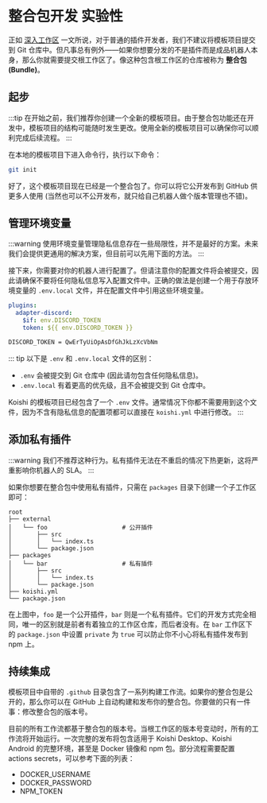 # 整合包开发 <badge type="warning">实验性</badge>

正如 [深入工作区](../design/workspace.md) 一文所说，对于普通的插件开发者，我们不建议将模板项目提交到 Git 仓库中。但凡事总有例外——如果你想要分发的不是插件而是成品机器人本身，那么你就需要提交根工作区了。像这种包含根工作区的仓库被称为 **整合包 (Bundle)**。

## 起步

:::tip
在开始之前，我们推荐你创建一个全新的模板项目。由于整合包功能还在开发中，模板项目的结构可能随时发生更改。使用全新的模板项目可以确保你可以顺利完成后续流程。
:::

在本地的模板项目下进入命令行，执行以下命令：

```sh
git init
```

好了，这个模板项目现在已经是一个整合包了。你可以将它公开发布到 GitHub 供更多人使用 (当然也可以不公开发布，就只给自己机器人做个版本管理也不错)。

## 管理环境变量

:::warning
使用环境变量管理隐私信息存在一些局限性，并不是最好的方案。未来我们会提供更通用的解决方案，但目前可以先用下面的方法。
:::

接下来，你需要对你的机器人进行配置了。但请注意你的配置文件将会被提交，因此请确保不要将任何隐私信息写入配置文件中。正确的做法是创建一个用于存放环境变量的 `.env.local` 文件，并在配置文件中引用这些环境变量。

```yaml title=koishi.yml
plugins:
  adapter-discord:
    $if: env.DISCORD_TOKEN
    token: ${{ env.DISCORD_TOKEN }}
```

```sh title=.env.local
DISCORD_TOKEN = QwErTyUiOpAsDfGhJkLzXcVbNm
```

::: tip
以下是 `.env` 和 `.env.local` 文件的区别：

- `.env` 会被提交到 Git 仓库中 (因此请勿包含任何隐私信息)。
- `.env.local` 有着更高的优先级，且不会被提交到 Git 仓库中。

Koishi 的模板项目已经包含了一个 `.env` 文件。通常情况下你都不需要用到这个文件，因为不含有隐私信息的配置项都可以直接在 `koishi.yml` 中进行修改。
:::

## 添加私有插件

:::warning
我们不推荐这种行为。私有插件无法在不重启的情况下热更新，这将严重影响你机器人的 SLA。
:::

如果你想要在整合包中使用私有插件，只需在 `packages` 目录下创建一个子工作区即可：

```diff{7-11A}
root
├── external
│   └── foo                     # 公开插件
│       ├── src
│       │   └── index.ts
│       └── package.json
├── packages
│   └── bar                     # 私有插件
│       ├── src
│       │   └── index.ts
│       └── package.json
├── koishi.yml
└── package.json
```

在上图中，`foo` 是一个公开插件，`bar` 则是一个私有插件。它们的开发方式完全相同，唯一的区别就是前者有着独立的工作区仓库，而后者没有。在 `bar` 工作区下的 `package.json` 中设置 `private` 为 `true` 可以防止你不小心将私有插件发布到 npm 上。

## 持续集成

模板项目中自带的 `.github` 目录包含了一系列构建工作流。如果你的整合包是公开的，那么你可以在 GitHub 上自动构建和发布你的整合包。你要做的只有一件事：修改整合包的版本号。

目前的所有工作流都基于整合包的版本号。当根工作区的版本号变动时，所有的工作流将开始运行。一次完整的发布将包含适用于 Koishi Desktop、Koishi Android 的完整环境，甚至是 Docker 镜像和 npm 包。部分流程需要配置 actions secrets，可以参考下面的列表：

- DOCKER_USERNAME
- DOCKER_PASSWORD
- NPM_TOKEN
